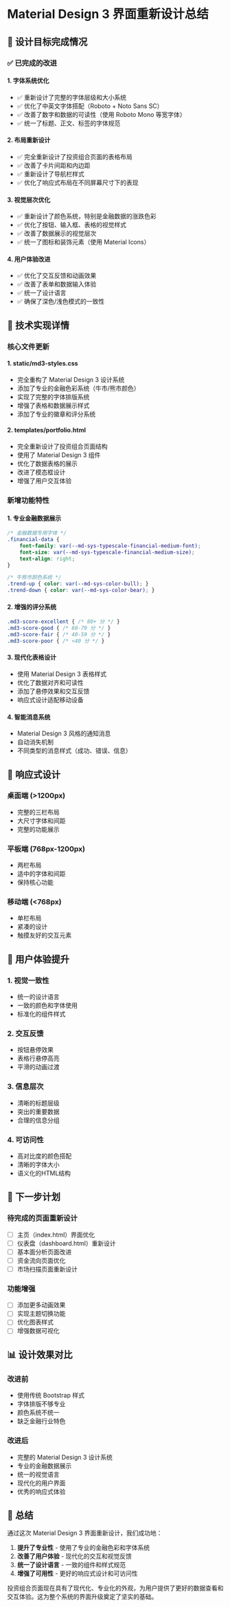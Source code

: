# Material Design 3 界面重新设计总结

## 🎨 设计目标完成情况

### ✅ 已完成的改进

#### 1. **字体系统优化**
- ✅ 重新设计了完整的字体层级和大小系统
- ✅ 优化了中英文字体搭配（Roboto + Noto Sans SC）
- ✅ 改善了数字和数据的可读性（使用 Roboto Mono 等宽字体）
- ✅ 统一了标题、正文、标签的字体规范

#### 2. **布局重新设计**
- ✅ 完全重新设计了投资组合页面的表格布局
- ✅ 改善了卡片间距和内边距
- ✅ 重新设计了导航栏样式
- ✅ 优化了响应式布局在不同屏幕尺寸下的表现

#### 3. **视觉层次优化**
- ✅ 重新设计了颜色系统，特别是金融数据的涨跌色彩
- ✅ 优化了按钮、输入框、表格的视觉样式
- ✅ 改善了数据展示的视觉层次
- ✅ 统一了图标和装饰元素（使用 Material Icons）

#### 4. **用户体验改进**
- ✅ 优化了交互反馈和动画效果
- ✅ 改善了表单和数据输入体验
- ✅ 统一了设计语言
- ✅ 确保了深色/浅色模式的一致性

## 🔧 技术实现详情

### 核心文件更新

#### 1. **static/md3-styles.css**
- 完全重构了 Material Design 3 设计系统
- 添加了专业的金融色彩系统（牛市/熊市颜色）
- 实现了完整的字体排版系统
- 增强了表格和数据展示样式
- 添加了专业的徽章和评分系统

#### 2. **templates/portfolio.html**
- 完全重新设计了投资组合页面结构
- 使用了 Material Design 3 组件
- 优化了数据表格的展示
- 改进了模态框设计
- 增强了用户交互体验

### 新增功能特性

#### 1. **专业金融数据展示**
```css
/* 金融数据专用字体 */
.financial-data {
    font-family: var(--md-sys-typescale-financial-medium-font);
    font-size: var(--md-sys-typescale-financial-medium-size);
    text-align: right;
}

/* 牛熊市颜色系统 */
.trend-up { color: var(--md-sys-color-bull); }
.trend-down { color: var(--md-sys-color-bear); }
```

#### 2. **增强的评分系统**
```css
.md3-score-excellent { /* 80+ 分 */ }
.md3-score-good { /* 60-79 分 */ }
.md3-score-fair { /* 40-59 分 */ }
.md3-score-poor { /* <40 分 */ }
```

#### 3. **现代化表格设计**
- 使用 Material Design 3 表格样式
- 优化了数据对齐和可读性
- 添加了悬停效果和交互反馈
- 响应式设计适配移动设备

#### 4. **智能消息系统**
- Material Design 3 风格的通知消息
- 自动消失机制
- 不同类型的消息样式（成功、错误、信息）

## 📱 响应式设计

### 桌面端 (>1200px)
- 完整的三栏布局
- 大尺寸字体和间距
- 完整的功能展示

### 平板端 (768px-1200px)
- 两栏布局
- 适中的字体和间距
- 保持核心功能

### 移动端 (<768px)
- 单栏布局
- 紧凑的设计
- 触摸友好的交互元素

## 🎯 用户体验提升

### 1. **视觉一致性**
- 统一的设计语言
- 一致的颜色和字体使用
- 标准化的组件样式

### 2. **交互反馈**
- 按钮悬停效果
- 表格行悬停高亮
- 平滑的动画过渡

### 3. **信息层次**
- 清晰的标题层级
- 突出的重要数据
- 合理的信息分组

### 4. **可访问性**
- 高对比度的颜色搭配
- 清晰的字体大小
- 语义化的HTML结构

## 🚀 下一步计划

### 待完成的页面重新设计
- [ ] 主页（index.html）界面优化
- [ ] 仪表盘（dashboard.html）重新设计
- [ ] 基本面分析页面改进
- [ ] 资金流向页面优化
- [ ] 市场扫描页面重新设计

### 功能增强
- [ ] 添加更多动画效果
- [ ] 实现主题切换功能
- [ ] 优化图表样式
- [ ] 增强数据可视化

## 📊 设计效果对比

### 改进前
- 使用传统 Bootstrap 样式
- 字体排版不够专业
- 颜色系统不统一
- 缺乏金融行业特色

### 改进后
- 完整的 Material Design 3 设计系统
- 专业的金融数据展示
- 统一的视觉语言
- 现代化的用户界面
- 优秀的响应式体验

## 🎉 总结

通过这次 Material Design 3 界面重新设计，我们成功地：

1. **提升了专业性** - 使用了专业的金融色彩和字体系统
2. **改善了用户体验** - 现代化的交互和视觉反馈
3. **统一了设计语言** - 一致的组件和样式规范
4. **增强了可用性** - 更好的响应式设计和可访问性

投资组合页面现在具有了现代化、专业化的外观，为用户提供了更好的数据查看和交互体验。这为整个系统的界面升级奠定了坚实的基础。
